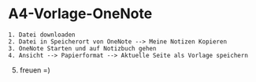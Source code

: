 # A4-Vorlage-OneNote
	1. Datei downloaden 
	2. Datei in Speicherort von OneNote --> Meine Notizen Kopieren
	3. OneNote Starten und auf Notizbuch gehen  
	4. Ansicht --> Papierformat --> Aktuelle Seite als Vorlage speichern
  5. freuen =)
